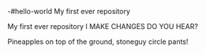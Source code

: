 -#hello-world
My first ever repository

My first ever repository I MAKE CHANGES DO YOU HEAR?

Pineapples on top of the ground, stoneguy circle pants!
